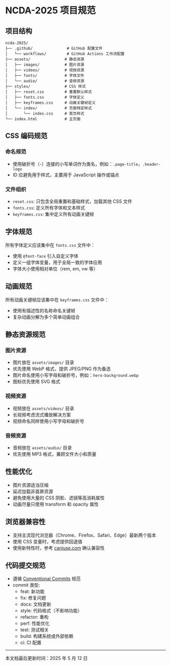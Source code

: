 # NCDA-2025 项目规范

## 项目结构

```
ncda-2025/
├── .github/               # GitHub 配置文件
│   └── workflows/         # GitHub Actions 工作流配置
├── assets/               # 静态资源
│   ├── images/           # 图片资源
│   ├── videos/           # 视频资源
│   ├── fonts/            # 字体文件
│   └── audio/            # 音频资源
├── styles/               # CSS 样式
│   ├── reset.css         # 重置默认样式
│   ├── fonts.css         # 字体定义
│   ├── keyframes.css     # 动画关键帧定义
│   └── index/            # 页面特定样式
│       └── index.css     # 首页样式
└── index.html            # 主页面
```

## CSS 编码规范

### 命名规范

- 使用破折号（-）连接的小写单词作为类名，例如：`.page-title`，`.header-logo`
- ID 应避免用于样式，主要用于 JavaScript 操作或锚点

### 文件组织

- `reset.css`: 只包含全局重置和基础样式，加载其他 CSS 文件
- `fonts.css`: 定义所有字体和文本样式
- `keyframes.css`: 集中定义所有动画关键帧

## 字体规范

所有字体定义应该集中在 `fonts.css` 文件中：

- 使用 `@font-face` 引入自定义字体
- 定义一组字体变量，用于全局一致的字体应用
- 字体大小使用相对单位（rem, em, vw 等）

## 动画规范

所有动画关键帧应该集中在 `keyframes.css` 文件中：

- 使用有描述性的名称命名关键帧
- 复杂动画分解为多个简单动画组合

## 静态资源规范

### 图片资源

- 图片放在 `assets/images/` 目录
- 优先使用 WebP 格式，提供 JPEG/PNG 作为备选
- 图片命名使用小写字母和破折号，例如：`hero-background.webp`
- 图标优先使用 SVG 格式

### 视频资源

- 视频放在 `assets/videos/` 目录
- 长视频考虑流式播放解决方案
- 视频命名同样使用小写字母和破折号

### 音频资源

- 音频放在 `assets/audio/` 目录
- 优先使用 MP3 格式，兼顾文件大小和质量

## 性能优化

- 图片资源适当压缩
- 延迟加载非首屏资源
- 避免使用大量的 CSS 阴影、滤镜等高消耗属性
- 动画尽量只使用 transform 和 opacity 属性

## 浏览器兼容性

- 支持主流现代浏览器（Chrome、Firefox、Safari、Edge）最新两个版本
- 使用 CSS 变量时，考虑提供回退值
- 使用新特性时，参考 [caniuse.com](https://caniuse.com/) 确认兼容性

## 代码提交规范

- 遵循 [Conventional Commits](https://www.conventionalcommits.org/) 规范
- commit 类型:
  - feat: 新功能
  - fix: 修复问题
  - docs: 文档更新
  - style: 代码格式（不影响功能）
  - refactor: 重构
  - perf: 性能优化
  - test: 测试相关
  - build: 构建系统或外部依赖
  - ci: CI 配置

---

本文档最后更新时间：2025 年 5 月 12 日
